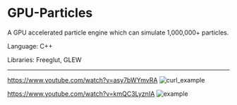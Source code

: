 GPU-Particles
============

A GPU accelerated particle engine which can simulate 1,000,000+ particles.

Language: C++

Libraries: Freeglut, GLEW

---

https://www.youtube.com/watch?v=asy7bWYmvRA
![curl_example](https://github.com/orglofch/GPU-Particles/blob/master/images/curl_example.png)

https://www.youtube.com/watch?v=kmQC3LyznIA
![example](https://github.com/orglofch/GPU-Particles/blob/master/images/example.png)
